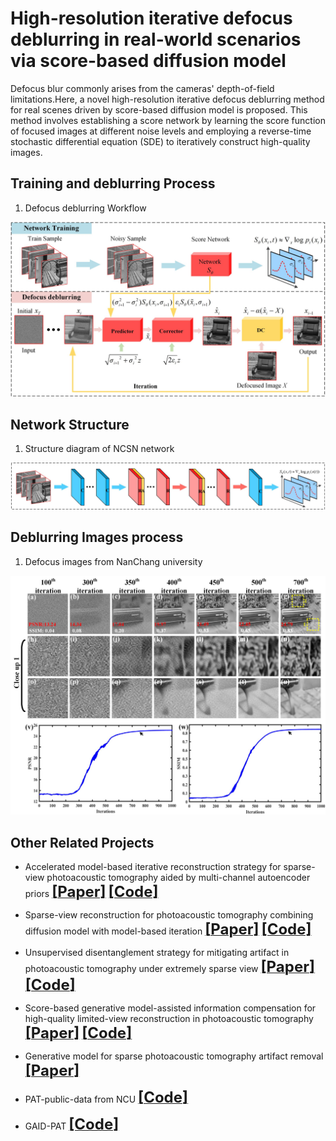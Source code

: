 # High-resolution iterative defocus deblurring in real-world scenarios via score-based diffusion model

Defocus blur commonly arises from the cameras' depth-of-field limitations.Here, a novel high-resolution iterative defocus deblurring method for real scenes driven by score-based diffusion model is proposed. This method involves establishing a score network by learning the score function of focused images at different noise levels and employing a reverse-time stochastic differential equation (SDE) to iteratively construct high-quality images.


## Training and deblurring Process

1. Defocus deblurring Workflow
<div align="center"><img src="https://github.com/yqx7150/HIDD-DM/blob/main/fig1.jpg"> </div>



##  Network Structure

1. Structure diagram of NCSN network  
<div align="center"><img src="https://github.com/yqx7150/HIDD-DM/blob/main/fig2.jpg"> </div>



## Deblurring Images process

1. Defocus images from NanChang university   
<div align="center"><img src="https://github.com/yqx7150/HIDD-DM/blob/main/fig3.jpg"> </div>


## Other Related Projects

* Accelerated model-based iterative reconstruction strategy for sparse-view photoacoustic tomography aided by multi-channel autoencoder priors  [<font size=5>**[Paper]**</font>](https://onlinelibrary.wiley.com/doi/10.1002/jbio.202300281)  [<font size=5>**[Code]**</font>](https://github.com/yqx7150/PAT-MDAE)

* Sparse-view reconstruction for photoacoustic tomography combining diffusion model with model-based iteration  [<font size=5>**[Paper]**</font>](https://www.sciencedirect.com/science/article/pii/S2213597923001118)  [<font size=5>**[Code]**</font>](https://github.com/yqx7150/PAT-Diffusion)

* Unsupervised disentanglement strategy for mitigating artifact in photoacoustic tomography under extremely sparse view  [<font size=5>**[Paper]**</font>](https://www.sciencedirect.com/science/article/pii/S2213597924000302?via%3Dihub)  [<font size=5>**[Code]**</font>](https://github.com/yqx7150/PAT-ADN)

* Score-based generative model-assisted information compensation for high-quality limited-view reconstruction in photoacoustic tomography  [<font size=5>**[Paper]**</font>](https://www.sciencedirect.com/science/article/pii/S2213597924000405)  [<font size=5>**[Code]**</font>](https://github.com/yqx7150/Limited-view-PAT-Diffusion)

* Generative model for sparse photoacoustic tomography artifact removal  [<font size=5>**[Paper]**</font>](https://www.spiedigitallibrary.org/conference-proceedings-of-spie/12745/1274503/Generative-model-for-sparse-photoacoustic-tomography-artifact-removal/10.1117/12.2683128.short?SSO=1)

* PAT-public-data from NCU  [<font size=5>**[Code]**</font>](https://github.com/yqx7150/PAT-public-data)

* GAID-PAT  [<font size=5>**[Code]**</font>](https://github.com/yqx7150/GAID-PAT)
